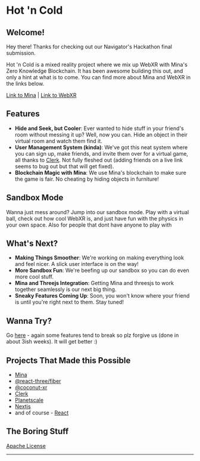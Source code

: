 # Hot 'n Cold

## Welcome!

Hey there! Thanks for checking out our Navigator's Hackathon final submission.

Hot 'n Cold is a mixed reality project where we mix up WebXR with Mina's Zero Knowledge Blockchain. It has been awesome building this out, and only a hint at what is to come. You can find more about Mina and WebXR in the links below.

[Link to Mina](https://minaprotocol.com/) | [Link to WebXR](https://immersive-web.github.io/webxr-samples/)

## Features

- **Hide and Seek, but Cooler**: Ever wanted to hide stuff in your friend's room without messing it up? Well, now you can. Hide an object in their virtual room and watch them find it.
- **User Management System (kinda)**: We've got this neat system where you can sign up, make friends, and invite them over for a virtual game, all thanks to [Clerk](https://clerk.com/). Not fully fleshed out (adding friends on a live link seems to bug out but that will get fixed).
- **Blockchain Magic with Mina**: We use Mina's blockchain to make sure the game is fair. No cheating by hiding objects in furniture!

## Sandbox Mode

Wanna just mess around? Jump into our sandbox mode. Play with a virtual ball, check out how cool WebXR is, and just have fun with the physics in your own space. Also for people that dont have anyone to play with 

## What's Next?

- **Making Things Smoother**: We're working on making everything look and feel nicer. A slick user interface is on the way!
- **More Sandbox Fun**: We're beefing up our sandbox so you can do even more cool stuff.
- **Mina and Threejs Integration**: Getting Mina and threesjs to work together seamlessly is our next big thing.
- **Sneaky Features Coming Up**: Soon, you won't know where your friend is until you're right next to them. Stay tuned!

## Wanna Try?

Go [here](https://hot-n-cold.vercel.app/) - again some features tend to break so plz forgive us (done in about 3ish weeks). It will get better :)


## Projects That Made this Possible

- [Mina](https://minaprotocol.com/)
- [@react-three/fiber](https://github.com/pmndrs/react-three-fiber)
- [@coconut-xr](https://www.coconut-xr.com/)
- [Clerk](https://clerk.com/)
- [Planetscale](https://planetscale.com/)
- [Nextjs](https://nextjs.org/)
- and of course - [React](https://react.dev/)


## The Boring Stuff

[Apache License]()

---


